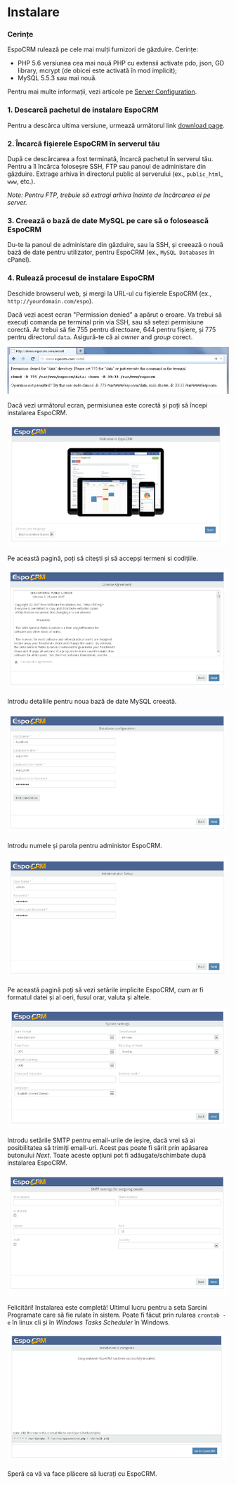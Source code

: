 # Instalare

### Cerințe
EspoCRM rulează pe cele mai mulți furnizori de găzduire. Cerințe:

* PHP 5.6 versiunea cea mai nouă PHP cu extensii activate pdo, json, GD library, mcrypt (de obicei este activată în  mod implicit);
* MySQL 5.5.3 sau mai nouă.

Pentru mai multe informații, vezi articole pe [Server Configuration](server-configuration.md).

### 1. Descarcă pachetul de instalare EspoCRM
Pentru a descărca ultima versiune, urmează următorul link [download page](http://www.espocrm.com/download/).

### 2. Încarcă fișierele EspoCRM în serverul tău

După ce descărcarea a fost terminată, încarcă pachetul în serverul tău. 
Pentru a îl încărca foloseșre SSH, FTP sau panoul de administare din găzduire.
Extrage arhiva în directorul public al serverului (ex., `public_html`, `www`, etc.).

_Note: Pentru FTP, trebuie să extragi arhiva înainte de încărcarea ei pe server._

### 3. Creează o bază de date MySQL pe care să o folosească EspoCRM 

Du-te la panoul de administare din găzduire, sau la SSH, și creează o nouă bază de date pentru utilizator, pentru EspoCRM (ex., `MySQL Databases` in cPanel).

### 4. Rulează procesul de instalare EspoCRM

Deschide browserul web, și mergi la URL-ul cu fișierele EspoCRM (ex., `http://yourdomain.com/espo`).

Dacă vezi acest ecran "Permission denied" a apărut o eroare. 
Va trebui să execuți comanda pe terminal prin via SSH, sau să setezi permisiune corectă. 
Ar trebui să fie 755 pentru directoare, 644 pentru fișiere, și 775 pentru directorul `data`. 
Asigură-te că ai _owner_ and _group_ corect.

![1](https://raw.githubusercontent.com/espocrm/documentation/master/docs/_static/images/administration/installation/1.png)

Dacă vezi următorul ecran, permisiunea este corectă și poți să începi instalarea EspoCRM.

![2](https://raw.githubusercontent.com/espocrm/documentation/master/docs/_static/images/administration/installation/2.png)

Pe această pagină, poți să citești și să accepși termeni si codițiile.

![3](https://raw.githubusercontent.com/espocrm/documentation/master/docs/_static/images/administration/installation/3.png)

Introdu detaliile pentru noua bază de date MySQL creeată.

![4](https://raw.githubusercontent.com/espocrm/documentation/master/docs/_static/images/administration/installation/4.png)

Introdu numele și parola pentru administor EspoCRM.

![5](https://raw.githubusercontent.com/espocrm/documentation/master/docs/_static/images/administration/installation/5.png)

Pe această pagină poți să vezi setările implicite EspoCRM, cum ar fi formatul datei și al oeri, fusul orar, valuta și altele.

![6](https://raw.githubusercontent.com/espocrm/documentation/master/docs/_static/images/administration/installation/6.png)

Introdu setările SMTP pentru email-urile de ieșire, dacă vrei să ai posibilitatea să trimiți email-uri.
Acest pas poate fi sărit prin apăsarea butonului _Next_. 
Toate aceste opțiuni pot fi adăugate/schimbate după instalarea EspoCRM.

![7](https://raw.githubusercontent.com/espocrm/documentation/master/docs/_static/images/administration/installation/7.png)

Felicitări! Instalarea este completă!
Ultimul lucru pentru a seta Sarcini Programate care să fie rulate în sistem. Poate fi făcut prin rularea `crontab -e` în linux cli și în _Windows Tasks Scheduler_ în Windows.

![8](https://raw.githubusercontent.com/espocrm/documentation/master/docs/_static/images/administration/installation/8.png)

Speră ca vă va face plăcere să lucrați cu EspoCRM.







